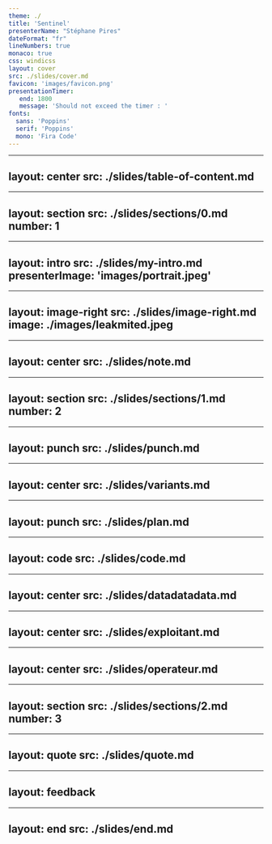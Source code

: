```yaml
---
theme: ./
title: 'Sentinel'
presenterName: "Stéphane Pires"
dateFormat: "fr"
lineNumbers: true
monaco: true
css: windicss
layout: cover
src: ./slides/cover.md
favicon: 'images/favicon.png'
presentationTimer:
   end: 1800
   message: 'Should not exceed the timer : '
fonts: 
  sans: 'Poppins'
  serif: 'Poppins'
  mono: 'Fira Code'
---
```


---
layout: center
src: ./slides/table-of-content.md
---

---
layout: section
src: ./slides/sections/0.md
number: 1
---


---
layout: intro
src: ./slides/my-intro.md
presenterImage: 'images/portrait.jpeg'
---

---
layout: image-right
src: ./slides/image-right.md
image: ./images/leakmited.jpeg
---

---
layout: center
src: ./slides/note.md
---



---
layout: section
src: ./slides/sections/1.md
number: 2
---

---
layout: punch
src: ./slides/punch.md
---

---
layout: center
src: ./slides/variants.md
---

---
layout: punch
src: ./slides/plan.md
---

---
layout: code
src: ./slides/code.md
---

---
layout: center
src: ./slides/datadatadata.md
---


---
layout: center
src: ./slides/exploitant.md
---


---
layout: center
src: ./slides/operateur.md
---



---
layout: section
src: ./slides/sections/2.md
number: 3
---


---
layout: quote
src: ./slides/quote.md
---


---
layout: feedback
---


---
layout: end
src: ./slides/end.md
---


